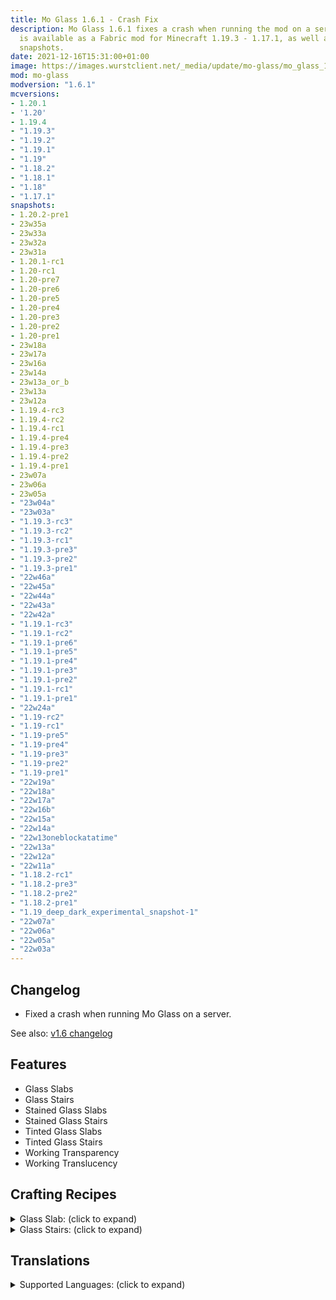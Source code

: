 ```yaml
---
title: Mo Glass 1.6.1 - Crash Fix
description: Mo Glass 1.6.1 fixes a crash when running the mod on a server. The update
  is available as a Fabric mod for Minecraft 1.19.3 - 1.17.1, as well as many different
  snapshots.
date: 2021-12-16T15:31:00+01:00
image: https://images.wurstclient.net/_media/update/mo-glass/mo_glass_1.6.1_540p.webp
mod: mo-glass
modversion: "1.6.1"
mcversions:
- 1.20.1
- '1.20'
- 1.19.4
- "1.19.3"
- "1.19.2"
- "1.19.1"
- "1.19"
- "1.18.2"
- "1.18.1"
- "1.18"
- "1.17.1"
snapshots:
- 1.20.2-pre1
- 23w35a
- 23w33a
- 23w32a
- 23w31a
- 1.20.1-rc1
- 1.20-rc1
- 1.20-pre7
- 1.20-pre6
- 1.20-pre5
- 1.20-pre4
- 1.20-pre3
- 1.20-pre2
- 1.20-pre1
- 23w18a
- 23w17a
- 23w16a
- 23w14a
- 23w13a_or_b
- 23w13a
- 23w12a
- 1.19.4-rc3
- 1.19.4-rc2
- 1.19.4-rc1
- 1.19.4-pre4
- 1.19.4-pre3
- 1.19.4-pre2
- 1.19.4-pre1
- 23w07a
- 23w06a
- 23w05a
- "23w04a"
- "23w03a"
- "1.19.3-rc3"
- "1.19.3-rc2"
- "1.19.3-rc1"
- "1.19.3-pre3"
- "1.19.3-pre2"
- "1.19.3-pre1"
- "22w46a"
- "22w45a"
- "22w44a"
- "22w43a"
- "22w42a"
- "1.19.1-rc3"
- "1.19.1-rc2"
- "1.19.1-pre6"
- "1.19.1-pre5"
- "1.19.1-pre4"
- "1.19.1-pre3"
- "1.19.1-pre2"
- "1.19.1-rc1"
- "1.19.1-pre1"
- "22w24a"
- "1.19-rc2"
- "1.19-rc1"
- "1.19-pre5"
- "1.19-pre4"
- "1.19-pre3"
- "1.19-pre2"
- "1.19-pre1"
- "22w19a"
- "22w18a"
- "22w17a"
- "22w16b"
- "22w15a"
- "22w14a"
- "22w13oneblockatatime"
- "22w13a"
- "22w12a"
- "22w11a"
- "1.18.2-rc1"
- "1.18.2-pre3"
- "1.18.2-pre2"
- "1.18.2-pre1"
- "1.19_deep_dark_experimental_snapshot-1"
- "22w07a"
- "22w06a"
- "22w05a"
- "22w03a"
---
```

## Changelog

- Fixed a crash when running Mo Glass on a server.

See also: [v1.6 changelog](/mo-glass/mo-glass-1-6/)

## Features

- Glass Slabs
- Glass Stairs
- Stained Glass Slabs
- Stained Glass Stairs
- Tinted Glass Slabs
- Tinted Glass Stairs
- Working Transparency
- Working Translucency

## Crafting Recipes

<details>
  <summary>Glass Slab: (click to expand)</summary>
  
  ![glass slab crafting recipe](https://user-images.githubusercontent.com/10100202/69957444-5a2ddc80-150b-11ea-8c8c-e2afc5d72fb7.png)  
  ![glass slab stonecutter recipe](https://user-images.githubusercontent.com/10100202/70445670-2a974b00-1a9c-11ea-9a09-46c304cd167b.png)
</details>

<details>
  <summary>Glass Stairs: (click to expand)</summary>
  
  ![glass stairs crafting recipe](https://user-images.githubusercontent.com/10100202/69957446-5bf7a000-150b-11ea-8e61-d189de63333d.png)  
  ![glass stairs stonecutter recipe](https://user-images.githubusercontent.com/10100202/70445677-2c610e80-1a9c-11ea-8e1b-108863b47124.png)
</details>

## Translations

<details>
  <summary>Supported Languages: (click to expand)</summary>

  - Chinese (Simplified/Mainland)
  - Chinese (Traditional/Taiwan)
  - English (US)
  - French (France)
  - German (Germany)
  - Italian (Italy)
  - Oshiwambo (Oshindonga)
  - Oshiwambo (Oshikwanyama)
  - Russian (Russia)
  - Spanish (Argentina)
  - Spanish (Chile)
  - Spanish (Ecuador)
  - Spanish (Spain)
  - Spanish (Mexico)
  - Spanish (Uruguay)
  - Spanish (Venezuela)
</details>

